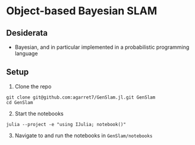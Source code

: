 # Object-based Bayesian SLAM

## Desiderata
   - Bayesian, and in particular implemented in a probabilistic programming language

## Setup
1. Clone the repo
```shell
git clone git@github.com:agarret7/GenSlam.jl.git GenSlam
cd GenSlam
```

2. Start the notebooks
```shell
julia --project -e "using IJulia; notebook()"
```

3. Navigate to and run the notebooks in `GenSlam/notebooks`
